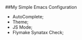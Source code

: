 ##My Simple Emacs Configuration         

* AutoComplete;     
* Theme;     
* JS Mode;     
* Flymake Synatax Check;
